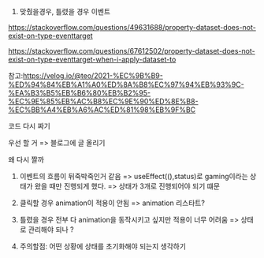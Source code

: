 1. 맞췄을경우, 틀렸을 경우 이벤트

https://stackoverflow.com/questions/49631688/property-dataset-does-not-exist-on-type-eventtarget

https://stackoverflow.com/questions/67612502/property-dataset-does-not-exist-on-type-eventtarget-when-i-apply-dataset-to

참고:https://velog.io/@teo/2021-%EC%9B%B9-%ED%94%84%EB%A1%A0%ED%8A%B8%EC%97%94%EB%93%9C-%EA%B3%B5%EB%B6%80%EB%B2%95-%EC%9E%85%EB%AC%B8%EC%9E%90%ED%8E%B8-%EC%BB%A4%EB%A6%AC%ED%81%98%EB%9F%BC

코드 다시 짜기

우선 할 거 => 블로그에 글 올리기

왜 다시 짤까

1. 이벤트의 흐름이 뒤죽박죽인거 같음 => useEffect((),status)로 gaming이라는 상태가 왔을 때만 진행되게 했다. => 상태가 3개로 진행되어야 되기 떄문

2. 클릭할 경우 animation이 적용이 안됨 => animation 리스타트?

3. 틀렸을 경우 전부 다 animation을 동작시키고 싶지만 적용이 너무 어려움 => 상태로 관리해야 되나 ?

4. 주의할점: 어떤 상황에 상태를 초기화해야 되는지 생각하기
